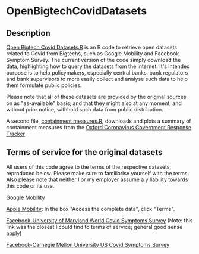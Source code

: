 # OpenBigtechCovidDatasets
## Description
[Open Bigtech Covid Datasets.R](https://github.com/dkgaraujo/OpenBigtechCovidDatasets/blob/master/Open%20Bigtech%20Covid%20Datasets.R) is an R code to retrieve open datasets related to Covid from Bigtechs, such as Google Mobility and Facebook Symptom Survey. The current version of the code simply download the data, highlighting how to query the datasets from the internet. It's intended purpose is to help policymakers, especially central banks, bank regulators and bank supervisors to more easily collect and analyse such data to help them formulate public policies.

Please note that all of these datasets are provided by the original sources on as "as-available" basis, and that they might also at any moment, and without prior notice, withhold such data from public distribution.

A second file, [containment measures.R](https://github.com/dkgaraujo/OpenBigtechCovidDatasets/blob/master/containment%20measures.R), downloads and plots a summary of containment measures from the [Oxford Coronavirus Government Response Tracker](https://www.bsg.ox.ac.uk/research/research-projects/coronavirus-government-response-tracker)

## Terms of service for the original datasets
All users of this code agree to the terms of the respective datasets, reproduced below. Please make sure to familiarise yourself with the terms. Also please note that neither I or my employer assume a y liability towards this code or its use.

[Google Mobility](https://policies.google.com/terms?hl=en)

[Apple Mobility](https://www.apple.com/covid19/mobility): In the box "Access the complete data", click "Terms".

[Facebook-University of Maryland World Covid Symptoms Survey](https://covidmap.umd.edu/methodology.html) (Note: this link was the closest I could find to terms of service; general good sense apply)

[Facebook-Carnegie Mellon University US Covid Symptoms Survey](https://cmu-delphi.github.io/delphi-epidata/api/README.html#data-licensing)

